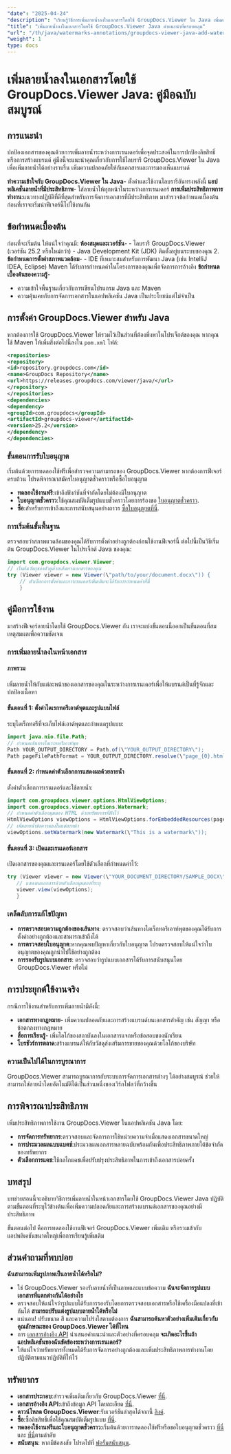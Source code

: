 ```yaml
---
"date": "2025-04-24"
"description": "เรียนรู้วิธีการเพิ่มลายน้ำลงในเอกสารโดยใช้ GroupDocs.Viewer ใน Java เพิ่มความปลอดภัยและการสร้างแบรนด์เอกสารด้วยบทช่วยสอนทีละขั้นตอนนี้"
"title": "เพิ่มลายน้ำลงในเอกสารโดยใช้ GroupDocs.Viewer Java คำแนะนำที่ครอบคลุม"
"url": "/th/java/watermarks-annotations/groupdocs-viewer-java-add-watermark-documents/"
"weight": 1
type: docs
---
```

# เพิ่มลายน้ำลงในเอกสารโดยใช้ GroupDocs.Viewer Java: คู่มือฉบับสมบูรณ์

## การแนะนำ

ปกป้องเอกสารของคุณด้วยการเพิ่มลายน้ำระหว่างการเรนเดอร์เพื่อจุดประสงค์ในการปกป้องลิขสิทธิ์หรือการสร้างแบรนด์ คู่มือนี้จะแนะนำคุณเกี่ยวกับการใช้ไลบรารี GroupDocs.Viewer ใน Java เพื่อเพิ่มลายน้ำได้อย่างราบรื่น เพิ่มความปลอดภัยให้กับเอกสารและการมองเห็นแบรนด์

**ทำความเข้าใจกับ GroupDocs.Viewer ใน Java**- 
ตั้งค่าและใช้งานไลบรารีอันทรงพลังนี้
**แอปพลิเคชั่นลายน้ำที่มีประสิทธิภาพ**- 
ใส่ลายน้ำให้ทุกหน้าในระหว่างการเรนเดอร์
**การเพิ่มประสิทธิภาพการทำงาน**:แนวทางปฏิบัติที่ดีที่สุดสำหรับการจัดการเอกสารที่มีประสิทธิภาพ
มาสำรวจข้อกำหนดเบื้องต้นก่อนที่เราจะเริ่มนำฟีเจอร์นี้ไปใช้งานกัน
## ข้อกำหนดเบื้องต้น
ก่อนที่จะเริ่มต้น ให้แน่ใจว่าคุณมี:
**ห้องสมุดและเวอร์ชัน**-
	- ไลบรารี GroupDocs.Viewer (เวอร์ชัน 25.2 หรือใหม่กว่า)
	- Java Development Kit (JDK) ติดตั้งอยู่บนระบบของคุณ 
2. **ข้อกำหนดการตั้งค่าสภาพแวดล้อม**-
	- IDE ที่เหมาะสมสำหรับการพัฒนา Java (เช่น IntelliJ IDEA, Eclipse)
	Maven ได้รับการกำหนดค่าในโครงการของคุณเพื่อจัดการการอ้างอิง
**ข้อกำหนดเบื้องต้นของความรู้**-
- ความเข้าใจพื้นฐานเกี่ยวกับการเขียนโปรแกรม Java และ Maven
- ความคุ้นเคยกับการจัดการเอกสารในแอปพลิเคชัน Java เป็นประโยชน์แต่ไม่จำเป็น
## การตั้งค่า GroupDocs.Viewer สำหรับ Java
หากต้องการใช้ GroupDocs.Viewer ให้รวมไว้เป็นส่วนที่ต้องพึ่งพาในโปรเจ็กต์ของคุณ หากคุณใช้ Maven ให้เพิ่มสิ่งต่อไปนี้ลงใน `pom.xml` ไฟล์:
```xml
<repositories>
<repository>
<id>repository.groupdocs.com</id>
<name>GroupDocs Repository</name>
<url>https://releases.groupdocs.com/viewer/java/</url>
</repository>
</repositories>
<dependencies>
<dependency>
<groupId>com.groupdocs</groupId>
<artifactId>groupdocs-viewer</artifactId>
<version>25.2</version>
</dependency>
</dependencies>
```

### ขั้นตอนการรับใบอนุญาต
เริ่มต้นด้วยการทดลองใช้ฟรีเพื่อสำรวจความสามารถของ GroupDocs.Viewer หากต้องการฟีเจอร์ครบถ้วน โปรดพิจารณาสมัครใบอนุญาตชั่วคราวหรือซื้อใบอนุญาต
- **ทดลองใช้งานฟรี**:เข้าถึงฟังก์ชันที่จำกัดโดยไม่ต้องมีใบอนุญาต
- **ใบอนุญาตชั่วคราว**:ใช้คุณสมบัติเต็มรูปแบบชั่วคราวโดยการร้องขอ [ใบอนุญาตชั่วคราว](https://purchase-groupdocs.com/temporary-license/).
- **ซื้อ**:สำหรับการเข้าถึงและการสนับสนุนอย่างถาวร [ซื้อใบอนุญาตที่นี่](https://purchase-groupdocs.com/buy).
### การเริ่มต้นขั้นพื้นฐาน
ตรวจสอบว่าสภาพแวดล้อมของคุณได้รับการตั้งค่าอย่างถูกต้องก่อนใช้งานฟีเจอร์นี้ ต่อไปนี้เป็นวิธีเริ่มต้น GroupDocs.Viewer ในโปรเจ็กต์ Java ของคุณ:
```java
import com.groupdocs.viewer.Viewer;
// เริ่มต้นวัตถุของตัวดูด้วยเส้นทางเอกสารของคุณ
try (Viewer viewer = new Viewer(\"path/to/your/document.docx\")) {
	// ตัวเลือกการตั้งค่าและการเรนเดอร์เพิ่มเติมจะได้รับการกำหนดค่าที่นี่
	}
```

## คู่มือการใช้งาน
มาสร้างฟีเจอร์ลายน้ำโดยใช้ GroupDocs.Viewer กัน เราจะแบ่งขั้นตอนนี้ออกเป็นขั้นตอนที่สมเหตุสมผลเพื่อความชัดเจน
### การเพิ่มลายน้ำลงในหน้าเอกสาร
#### ภาพรวม
เพิ่มลายน้ำให้กับแต่ละหน้าของเอกสารของคุณในระหว่างการเรนเดอร์เพื่อให้แบรนด์เป็นที่รู้จักและปกป้องเนื้อหา
#### ขั้นตอนที่ 1: ตั้งค่าไดเรกทอรีเอาต์พุตและรูปแบบไฟล์
ระบุไดเร็กทอรีที่จะเก็บไฟล์เอาต์พุตและกำหนดรูปแบบ:
```java
import java.nio.file.Path;
// กำหนดเส้นทางไดเรกทอรีเอาท์พุต
Path YOUR_OUTPUT_DIRECTORY = Path.of(\"YOUR_OUTPUT_DIRECTORY\");
Path pageFilePathFormat = YOUR_OUTPUT_DIRECTORY.resolve(\"page_{0}.html\");
```
#### ขั้นตอนที่ 2: กำหนดค่าตัวเลือกการแสดงผลด้วยลายน้ำ
ตั้งค่าตัวเลือกการเรนเดอร์และใช้ลายน้ำ:
```java
import com.groupdocs.viewer.options.HtmlViewOptions;
import com.groupdocs.viewer.options.Watermark;
// กำหนดค่าตัวเลือกมุมมอง HTML ด้วยทรัพยากรที่ฝังไว้
HtmlViewOptions viewOptions = HtmlViewOptions.forEmbeddedResources(pageFilePathFormat);
// เพิ่มลายน้ำข้อความลงในแต่ละหน้า
viewOptions.setWatermark(new Watermark(\"This is a watermark\"));
```

#### ขั้นตอนที่ 3: เปิดและเรนเดอร์เอกสาร
เปิดเอกสารของคุณและเรนเดอร์โดยใช้ตัวเลือกที่กำหนดค่าไว้:
```java
try (Viewer viewer = new Viewer(\"YOUR_DOCUMENT_DIRECTORY/SAMPLE_DOCX\")) {
   // แสดงผลเอกสารด้วยตัวเลือกมุมมองที่ระบุ
   viewer.view(viewOptions);
   }
```

### เคล็ดลับการแก้ไขปัญหา
- **การตรวจสอบความถูกต้องของเส้นทาง**: ตรวจสอบว่าเส้นทางไดเร็กทอรีเอาท์พุตของคุณได้รับการตั้งค่าอย่างถูกต้องและสามารถเข้าถึงได้
- **การตรวจสอบใบอนุญาต**:หากคุณพบปัญหาเกี่ยวกับใบอนุญาต โปรดตรวจสอบให้แน่ใจว่าใบอนุญาตของคุณถูกนำไปใช้อย่างถูกต้อง
- **การรองรับรูปแบบเอกสาร**: ตรวจสอบว่ารูปแบบเอกสารได้รับการสนับสนุนโดย GroupDocs.Viewer หรือไม่
## การประยุกต์ใช้งานจริง
กรณีการใช้งานสำหรับการเพิ่มลายน้ำมีดังนี้:
- **เอกสารทางกฎหมาย**- 
เพิ่มความปลอดภัยและการสร้างแบรนด์บนเอกสารสำคัญ เช่น สัญญา หรือข้อตกลงทางกฎหมาย
- **สื่อการเรียนรู้**- 
เพิ่มโลโก้ของสถาบันลงในเอกสารแจกหรือข้อสอบของนักเรียน
- **โบรชัวร์การตลาด**:สร้างแบรนด์ให้กับวัสดุส่งเสริมการขายของคุณด้วยโลโก้ของบริษัท
### ความเป็นไปได้ในการบูรณาการ
GroupDocs.Viewer สามารถบูรณาการกับระบบการจัดการเอกสารต่างๆ ได้อย่างสมบูรณ์ ช่วยให้สามารถใส่ลายน้ำโดยอัตโนมัติได้เป็นส่วนหนึ่งของเวิร์กโฟลว์ที่กว้างขึ้น
## การพิจารณาประสิทธิภาพ
เพิ่มประสิทธิภาพการใช้งาน GroupDocs.Viewer ในแอปพลิเคชัน Java โดย:
- **การจัดการทรัพยากร**:ตรวจสอบและจัดการการใช้หน่วยความจำเมื่อแสดงเอกสารขนาดใหญ่
- **การประมวลผลแบบแบตช์**:ประมวลผลเอกสารหลายฉบับพร้อมกันเพื่อประสิทธิภาพภายใต้ข้อจำกัดของทรัพยากร
- **ตัวเลือกการแคช**:ใช้กลไกแคชเพื่อปรับปรุงประสิทธิภาพในการเข้าถึงเอกสารบ่อยครั้ง
## บทสรุป
บทช่วยสอนนี้จะอธิบายวิธีการเพิ่มลายน้ำในหน้าเอกสารโดยใช้ GroupDocs.Viewer Java ปฏิบัติตามขั้นตอนที่ระบุไว้ข้างต้นเพื่อเพิ่มความปลอดภัยและการสร้างแบรนด์เอกสารของคุณอย่างมีประสิทธิภาพ

ขั้นตอนต่อไป คือการทดลองใช้งานฟีเจอร์ GroupDocs.Viewer เพิ่มเติม หรือรวมเข้ากับแอปพลิเคชันขนาดใหญ่เพื่อการเรียนรู้เพิ่มเติม
## ส่วนคำถามที่พบบ่อย
**ฉันสามารถเพิ่มรูปภาพเป็นลายน้ำได้หรือไม่?**
- ใช่ GroupDocs.Viewer รองรับลายน้ำที่เป็นภาพและแบบข้อความ
**ฉันจะจัดการรูปแบบเอกสารที่แตกต่างกันได้อย่างไร**
- ตรวจสอบให้แน่ใจว่ารูปแบบได้รับการรองรับโดยการตรวจสอบเอกสารหรือใช้เครื่องมือแปลงที่เข้ากันได้
**สามารถปรับแต่งรูปแบบลายน้ำได้หรือไม่**
- แน่นอน! ปรับขนาด สี และความโปร่งใสตามต้องการ
**ฉันสามารถค้นหาตัวอย่างเพิ่มเติมเกี่ยวกับคุณลักษณะของ GroupDocs.Viewer ได้ที่ไหน**
- การ [เอกสารอ้างอิง API](https://reference.groupdocs.com/viewer/java/) นำเสนอคำแนะนำและตัวอย่างที่ครอบคลุม
**จะเกิดอะไรขึ้นถ้าแอปพลิเคชันของฉันขัดข้องระหว่างการเรนเดอร์?**
- ให้แน่ใจว่าทรัพยากรทั้งหมดได้รับการจัดการอย่างถูกต้องและเพิ่มประสิทธิภาพการทำงานโดยปฏิบัติตามแนวปฏิบัติที่ให้ไว้

## ทรัพยากร
- **เอกสารประกอบ**:สำรวจเพิ่มเติมเกี่ยวกับ GroupDocs.Viewer [ที่นี่](https://docs-groupdocs.com/viewer/java/).
- **เอกสารอ้างอิง API**:เข้าถึงข้อมูล API โดยละเอียด [ที่นี่](https://reference-groupdocs.com/viewer/java/).
- **ดาวน์โหลด GroupDocs.Viewer**:รับเวอร์ชันล่าสุดได้จากนี้ [ลิงค์](https://releases-groupdocs.com/viewer/java/).
- **ซื้อ**:ซื้อลิขสิทธิ์เพื่อใช้คุณสมบัติเต็มรูปแบบ [ที่นี่](https://purchase-groupdocs.com/buy).
- **ทดลองใช้งานฟรีและใบอนุญาตชั่วคราว**:เริ่มต้นด้วยการทดลองใช้ฟรีหรือขอใบอนุญาตชั่วคราว [ที่นี่](https://releases.groupdocs.com/viewer/java/) และ [ที่นี่](https://purchase.groupdocs.com/temporary-license/)ตามลำดับ
- **สนับสนุน**: หากมีข้อสงสัย โปรดไปที่ [ฟอรั่มสนับสนุน](https://forum-groupdocs.com/viewer/).